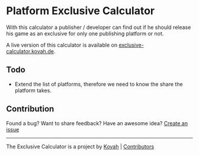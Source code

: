 # Platform Exclusive Calculator

With this calculator a publisher / developer can find out if he should release his game as an exclusive for only 
one publishing platform or not.

A live version of this calculator is available on [exclusive-calculator.kovah.de](https://exclusive-calculator.kovah.de).


## Todo

* Extend the list of platforms, therefore we need to know the share the platform takes.


## Contribution

Found a bug? Want to share feedback? Have an awesome idea? 
[Create an issue](https://github.com/Kovah/Exclusive-Calculator/issues/new)

---

The Exclusive Calculator is a project by [Kovah](https://kovah.de) | [Contributors](https://github.com/Kovah/Exclusive-Calculator/graphs/contributors)

